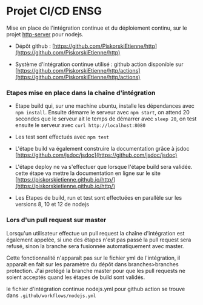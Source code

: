 # Projet CI/CD ENSG
 Mise en place de l'intégration continue et du déploiement continu, sur le projet [http-server](https://github.com/http-party/http-server) pour nodejs.

 * Dépôt github : [https://github.com/PiskorskiEtienne/http](https://github.com/PiskorskiEtienne/http)

 * Système d'intégration continue utilisé : github action disponible sur [https://github.com/PiskorskiEtienne/http/actions](https://github.com/PiskorskiEtienne/http/actions)


 ### Etapes mise en place dans la chaîne d'intégration

 * Etape build qui, sur une machine ubuntu, installe les dépendances avec `npm install`. Ensuite démarre le serveur avec `npm start`, on attend 20 secondes que le serveur ait le temps de démarrer avec `sleep 20`, on test ensuite le serveur avec `curl http://localhost:8080`

 * Les test sont effectués avec `npm test`

 * L'étape build va également construire la documentation grâce à jsdoc [https://github.com/jsdoc/jsdoc](https://github.com/jsdoc/jsdoc)

 * L'étape deploy ne va s'effectuer que lorsque l'étape build sera validée. cette étape va mettre la documentation en ligne sur le site [https://piskorskietienne.github.io/http/](https://piskorskietienne.github.io/http/)

 * Les Etapes de build, run et test sont effectuées en parallèle sur les versions 8, 10 et 12 de nodejs


 ### Lors d'un pull request sur master

 Lorsqu'un utilisateur effectue un pull request la chaîne d'intégration est également appelée, si une des étapes n'est pas passé la pull request sera refusé, sinon la branche sera fusionnée automatiquement avec master.

Cette fonctionnalité n'apparaît pas sur le fichier yml de l'intégration, il apparaît en fait sur les paramètre du dépôt dans branches>branches protection. J'ai protégé la branche master pour que les pull requests ne soient acceptés quand les étapes de build sont validés.

le fichier d'intégration continue nodejs.yml pour github action se trouve dans `.github/workflows/nodejs.yml`
